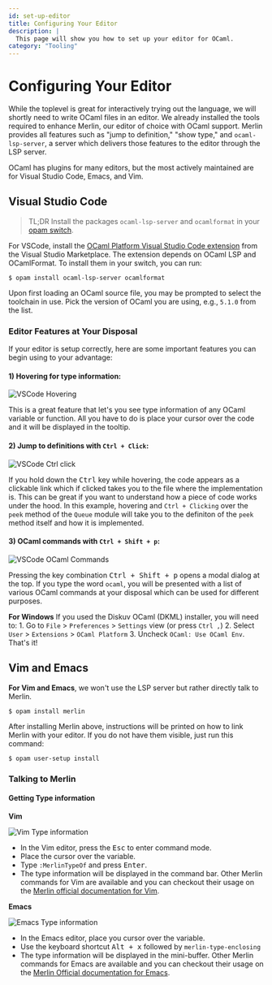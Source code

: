 ```yaml
---
id: set-up-editor
title: Configuring Your Editor
description: |
  This page will show you how to set up your editor for OCaml. 
category: "Tooling"
---
```


# Configuring Your Editor

While the toplevel is great for interactively trying out the language, we will shortly need to write OCaml files in an editor. We already installed the tools required to enhance Merlin, our editor of choice with OCaml support. Merlin provides all features such as "jump to definition," "show type," and `ocaml-lsp-server`, a server which delivers those features to the editor through the LSP server.

OCaml has plugins for many editors, but the most actively maintained are for Visual Studio Code, Emacs, and Vim.

## Visual Studio Code

> TL;DR
> Install the packages `ocaml-lsp-server` and `ocamlformat` in your [opam switch](/docs/opam-switch-introduction).

For VSCode, install the [OCaml Platform Visual Studio Code extension](https://marketplace.visualstudio.com/items?itemName=ocamllabs.ocaml-platform) from the Visual Studio Marketplace. The extension depends on OCaml LSP and OCamlFormat. To install them in your switch, you can run:

```shell
$ opam install ocaml-lsp-server ocamlformat
```

Upon first loading an OCaml source file, you may be prompted to select the toolchain in use. Pick the version of OCaml you are using, e.g., `5.1.0` from the list. 

### Editor Features at Your Disposal
If your editor is setup correctly, here are some important features you can begin using to your advantage:
#### 1) Hovering for type information: 

![VSCode Hovering](/media/tutorials/vscode-hover.gif)

This is a great feature that let's you see type information of any OCaml variable or function. All you have to do is place your cursor over the code and it will be displayed in the tooltip.

#### 2) Jump to definitions with `Ctrl + Click`:

![VSCode Ctrl click](/media/tutorials/vscode-ctrl-click.gif)

If you hold down the <kbd>Ctrl</kbd> key while hovering, the code appears as a clickable link which if clicked takes you to the file where the implementation is. This can be great if you want to understand how a piece of code works under the hood. In this example, hovering and `Ctrl + Clicking` over the `peek` method of the `Queue` module will take you to the definiton of the `peek` method itself and how it is implemented.

#### 3) OCaml commands with `Ctrl + Shift + p`:

![VSCode OCaml Commands](/media/tutorials/vscode-ocaml-commands.gif)

Pressing the key combination <kbd>Ctrl + Shift + p</kbd> opens a modal dialog at the top. If you type the word `ocaml`, you will be presented with a list of various OCaml commands at your disposal which can be used for different purposes.

**For Windows**
If you used the Diskuv OCaml (DKML) installer, you will need to:
    1. Go to `File` > `Preferences` > `Settings` view (or press `Ctrl ,`)
    2. Select `User` > `Extensions` > `OCaml Platform`
    3. Uncheck `OCaml: Use OCaml Env`. That's it!

## Vim and Emacs

**For Vim and Emacs**, we won't use the LSP server but rather directly talk to Merlin.

```shell
$ opam install merlin
```

After installing Merlin above, instructions will be printed on how to link Merlin with your editor. If you do not have them visible, just run this command:

```shell
$ opam user-setup install
```

### Talking to Merlin

#### Getting Type information

**Vim**

![Vim Type information](/media/tutorials/vim-type-info.gif)

- In the Vim editor, press the <kbd>Esc</kbd> to enter command mode.
- Place the cursor over the variable.
- Type `:MerlinTypeOf` and press <kbd>Enter</kbd>.
- The type information will be displayed in the command bar.
Other Merlin commands for Vim are available and you can checkout their usage on the [Merlin official documentation for Vim](https://ocaml.github.io/merlin/editor/vim/).

**Emacs**

![Emacs Type information](/media/tutorials/emacs-type-info.gif)

- In the Emacs editor, place you cursor over the variable.
- Use the keyboard shortcut <kbd>Alt + x</kbd> followed by `merlin-type-enclosing`
- The type information will be displayed in the mini-buffer.
Other Merlin commands for Emacs are available and you can checkout their usage on the [Merlin Official documentation for Emacs](https://ocaml.github.io/merlin/editor/emacs/).

